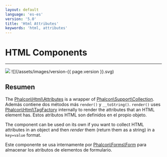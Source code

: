 ```yaml
---
layout: default
language: 'es-es'
version: '5.0'
title: 'Html Attributes'
keywords: 'html, attributes'
---
```


# HTML Components
- - -
![](/assets/images/document-status-stable-success.svg) ![](/assets/images/version-{{ page.version }}.svg)

## Resumen
The [Phalcon\Html\Attributes][html-attributes] is a wrapper of [Phalcon\Support\Collection](support-collection). Además contiene dos métodos más `render()` y `__toString()`. `render()` uses [Phalcon\Html\TagFactory](html-tagfactory) internally to render the attributes that an HTML element has. Estos atributos HTML son definidos en el propio objeto.

The component can be used on its own if you want to collect HTML attributes in an object and then _render_ them (return them as a string) in a `key=value` format.

Este componente se usa internamente por [Phalcon\Forms\Form](forms) para almacenar los atributos de elementos de formulario.

[html-attributes]: api/phalcon_html#html-attributes
